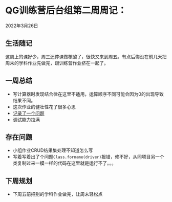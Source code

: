 # QG训练营后台组第二周周记：
2022年3月26日

## 生活随记
这周上的课好少，周三还停课做核酸了，很快又来到周五。有点后悔没在前几天把周末的学科作业先做完，跟训练营作业挤在一起了。


## 一周总结
* 写计算器时发现结合律在这里不适用，运算顺序不同可能会因为0的出现导致结果不同。
* 这次作业的健壮性花了很多心思
* [记录了一个问题](https://blog.csdn.net/qq_34789675/article/details/123774364?spm=1001.2014.3001.5501)
* 调试能力拉满



## 存在问题
* 小组作业CRUD结果集处理不知道怎么写
* 写着写着出了个问题`Class.forname(driver)`报错，修不好，从同项目另一个类复制过来一模一样的代码在这里就是运行不了。。。

## 下周规划
* 下周五前把别的学科作业做完，让周末轻松点


